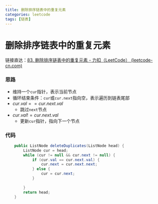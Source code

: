 ```yaml
---
title: 删除排序链表中的重复元素
categories: leetcode
tags: [链表]
---
```


# 删除排序链表中的重复元素

链接直达：[83. 删除排序链表中的重复元素 - 力扣（LeetCode） (leetcode-cn.com)](https://leetcode-cn.com/problems/remove-duplicates-from-sorted-list/)

### 思路

- 维持一个`cur`指针，表示当前节点
- 循环结束条件：`cur`或`cur.next`指向空，表示遍历到链表尾部
- $cur.val == cur.next.val$
  - 跳过`next`节点
- $cur.val != cur.next.val$
  - 更新`cur`指针，指向下一个节点

### 代码

```Java
    public ListNode deleteDuplicates(ListNode head) {
        ListNode cur = head;
        while (cur != null && cur.next != null) {
            if (cur.val == cur.next.val) {
                cur.next = cur.next.next;
            } else {
                cur = cur.next;
            }
            
        }
        return head;
    }
```

